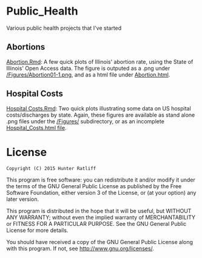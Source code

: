 # Public_Health
Various public health projects that I've started

## Abortions
[Abortion.Rmd](https://github.com/HunterRatliff1/Public_Health/blob/master/Abortion.Rmd): 
A few quick plots of Illinois' abortion rate, using the State of Illinois' 
Open Access data. The figure is outputed as a .png under 
[/Figures/Abortion01-1.png](https://github.com/HunterRatliff1/Public_Health/blob/master/Figures/Abortion01-1.png),
and as a html file under [Abortion.html](https://github.com/HunterRatliff1/Public_Health/blob/master/Abortion.html).

## Hospital Costs
[Hospital Costs.Rmd](https://github.com/HunterRatliff1/Public_Health/blob/master/Hospital%20Costs.Rmd):
Two quick plots illustrating some data on US hospital costs/discharges by 
state. Again, these figures are available as stand alone .png files under
the [/Figures/](https://github.com/HunterRatliff1/Public_Health/blob/master/Figures/)
subdirectory, or as an incomplete 
[Hospital_Costs.html file](https://github.com/HunterRatliff1/Public_Health/blob/master/Hospital_Costs.html).

# License
<code>Copyright (C) 2015 Hunter Ratliff</code>

This program is free software: you can redistribute it and/or modify it 
under the terms of the GNU General Public License as published by the 
Free Software Foundation, either version 3 of the License, or (at your option)
any later version.

This program is distributed in the hope that it will be useful, but WITHOUT ANY 
WARRANTY; without even the implied warranty of MERCHANTABILITY or FITNESS FOR A 
PARTICULAR PURPOSE. See the GNU General Public License for more details.

You should have received a copy of the GNU General Public License along with this 
program. If not, see http://www.gnu.org/licenses/.
